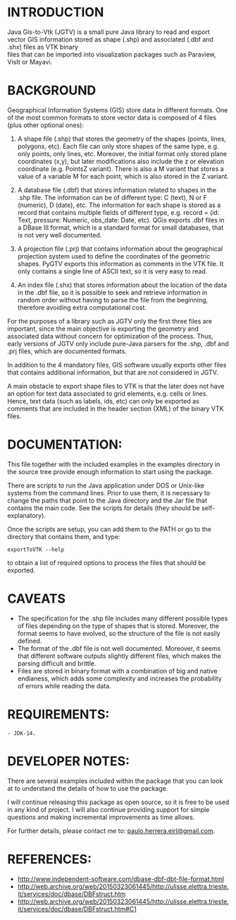 INTRODUCTION
============

Java Gis-to-Vtk (JGTV) is a small pure Java library to read and export vector GIS
information stored as shape (.shp) and associated (.dbf and .shx) files as VTK binary  
files that can be imported into visualization packages such as Paraview, VisIt 
or Mayavi.     

BACKGROUND
===========

Geographical Information Systems (GIS) store data in different formats. One of 
the most common formats to store vector data is composed of 4 files (plus other 
optional ones):

   1. A shape file (.shp) that stores the geometry of the shapes (points, lines,
   polygons, etc). Each file can only store shapes of the same type, e.g. only 
   points, only lines, etc. Moreover, the initial format only stored plane 
   coordinates (x,y), but later modifications also include the z or elevation 
   coordinate (e.g. PointsZ variant). There is also a M variant that stores a
   value of a variable M for each point, which is also stored in the Z variant.
   
   2. A database file (.dbf) that stores information related to shapes in the 
   .shp file. The information can be of different type: C (text), N or F (numeric),
   D (date), etc. The information for each shape is stored as a record that 
   contains multiple fields of different type, e.g. record = (id: Text, pressure: 
   Numeric, obs_date: Date, etc). QGis exports .dbf files in a DBase III format,
   which is a standard format for small databases, that is not very well documented.
   
   3. A projection file (.prj) that contains information about the geographical projection 
   system used to define the coordinates of the geometric shapes. PyGTV exports this 
   information as comments in the VTK file. It only contains a single line of ASCII text,
    so it is very easy to read.
   
   4. An index file (.shx) that stores information about the location of the data
   in the .dbf file, so it is possible to seek and retrieve information in random
   order without having to parse the file from the beginning, therefore avoiding 
   extra computational cost.

For the purposes of a library such as JGTV only the first three files are important,
since the main objective is exporting the geometry and associated data without 
concern for optimization of the process. Thus, early versions of JGTV only include
pure-Java parsers for the .shp, .dbf and .prj files, which are documented formats.

In addition to the 4 mandatory files, GIS software usually exports other files that
contains additional information, but that are not considered in JGTV.

A main obstacle to export shape files to VTK is that the later does not have an option
for text data associated to grid elements, e.g. cells or lines. Hence, text data
(such as labels, ids, etc) can only be exported as comments that are included in 
the header section (XML) of the binary VTK files.

DOCUMENTATION:
==============

This file together with the included examples in the examples directory in the
source tree provide enough information to start using the package.
 
There are scripts to run the Java application under DOS or Unix-like systems from the
command lines. Prior to use them, it is necessary to change the paths that point to 
the Java directory and the Jar file that contains the main code. See the scripts for 
details (they should be self-explanatory).

Once the scripts are setup, you can add them to the PATH or go to the directory that 
contains them, and type:

`exportToVTK --help`

to obtain a list of required options to process the files that should be exported.

CAVEATS
=======

- The specification for the .shp file includes many different possible types of files depending
  on the type of shapes that is stored. Moreover, the format seems to have evolved, so the structure
  of the file is not easily defined.  
- The format of the .dbf file is not well documented. Moreover, it seems that different 
  software outputs slightly different files, which makes the parsing difficult and brittle.
- Files are stored in binary format with a combination of big and native endianess, which adds some
  complexity and increases the probability of errors while reading the data.
  
  
REQUIREMENTS:
=============

    - JDK-14.

DEVELOPER NOTES:
================

There are several examples included within the package that you can look at 
to understand the details of how to use the package.

I will continue releasing this package as open source, so it is free to be used 
in any kind of project. I will also continue providing support for simple questions 
and making incremental improvements as time allows. 

For further details, please contact me to: paulo.herrera.eirl@gmail.com.

REFERENCES:
===========
 - http://www.independent-software.com/dbase-dbf-dbt-file-format.html
 - http://web.archive.org/web/20150323061445/http://ulisse.elettra.trieste.it/services/doc/dbase/DBFstruct.htm
 - http://web.archive.org/web/20150323061445/http://ulisse.elettra.trieste.it/services/doc/dbase/DBFstruct.htm#C1
